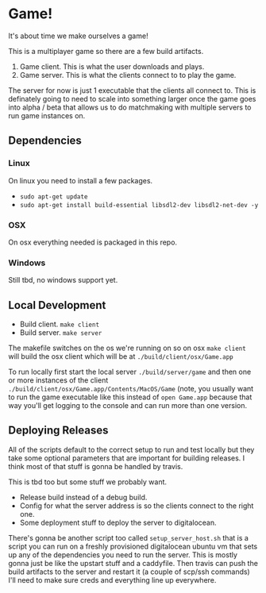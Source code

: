 # Game!
It's about time we make ourselves a game!

This is a multiplayer game so there are a few build artifacts.
1) Game client. This is what the user downloads and plays.
2) Game server. This is what the clients connect to to play the game.

The server for now is just 1 executable that the clients all connect to. This is definately going to need to scale into something larger once the game goes into alpha / beta that allows us to do matchmaking with multiple servers to run game instances on.

## Dependencies
### Linux
On linux you need to install a few packages.

* `sudo apt-get update`
* `sudo apt-get install build-essential libsdl2-dev libsdl2-net-dev -y`

### OSX
On osx everything needed is packaged in this repo.

### Windows
Still tbd, no windows support yet.

## Local Development
* Build client. `make client`
* Build server. `make server`

The makefile switches on the os we're running on so on osx `make client` will build the osx client which will be at `./build/client/osx/Game.app`

To run locally first start the local server `./build/server/game` and then one or more instances of the client `./build/client/osx/Game.app/Contents/MacOS/Game` (note, you usually want to run the game executable like this instead of `open Game.app` because that way you'll get logging to the console and can run more than one version.

## Deploying Releases
All of the scripts default to the correct setup to run and test locally but they take some optional parameters that are important for building releases. I think most of that stuff is gonna be handled by travis.

This is tbd too but some stuff we probably want.
* Release build instead of a debug build.
* Config for what the server address is so the clients connect to the right one.
* Some deployment stuff to deploy the server to digitalocean.

There's gonna be another script too called `setup_server_host.sh` that is a script you can run on a freshly provisioned digitalocean ubuntu vm that sets up any of the dependencies you need to run the server. This is mostly gonna just be like the upstart stuff and a caddyfile. Then travis can push the build artifacts to the server and restart it (a couple of scp/ssh commands) I'll need to make sure creds and everything line up everywhere.
